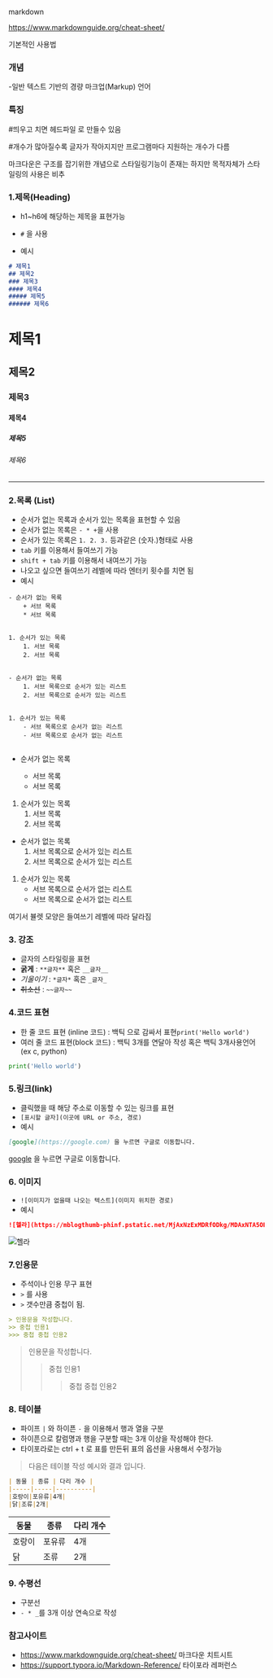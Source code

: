 markdown

https://www.markdownguide.org/cheat-sheet/

기본적인 사용법

### 개념

-일반 텍스트 기반의 경량 마크업(Markup) 언어



### 특징

#띄우고 치면 헤드파일 로 만들수 있음

#개수가 많아질수록 글자가 작아지지만 프로그램마다 지원하는 개수가 다름

마크다운은 구조를 잡기위한 개념으로 스타일링기능이 존재는 하지만 목적자체가 스타일링의 사용은 비추



### 1.제목(Heading)

* h1~h6에 해당하는 제목을 표현가능

* `#` 을 사용
* 예시

```markdown
# 제목1
## 제목2
### 제목3
#### 제목4
##### 제목5
###### 제목6
```

# 제목1
## 제목2
### 제목3
#### 제목4
##### 제목5
###### 제목6

---



### 2.목록 (List)

* 순서가 없는 목록과 순서가 있는 목록을 표현할 수 있음
* 순서가 없는 목록은 `- * +`을 사용
* 순서가 있는 목록은 `1. 2. 3.` 등과같은 (숫자.)형태로 사용
* `tab` 키를 이용해서 들여쓰기 가능
* `shift + tab` 키를 이용해서 내여쓰기 가능
* 나오고 싶으면 들여쓰기 레벨에 따라 엔터키 횟수를 치면 됨
* 예시

``` 
- 순서가 없는 목록
    + 서브 목록
    * 서브 목록
  
  
1. 순서가 있는 목록
    1. 서브 목록
    2. 서브 목록


- 순서가 없는 목록
    1. 서브 목록으로 순서가 있는 리스트
    2. 서브 목록으로 순서가 있는 리스트


1. 순서가 있는 목록
	- 서브 목록으로 순서가 없는 리스트
	- 서브 목록으로 순서가 없는 리스트


```

- 순서가 없는 목록
    + 서브 목록
    
    * 서브 목록




1. 순서가 있는 목록
    1. 서브 목록
    2. 서브 목록




- 순서가 없는 목록
    1. 서브 목록으로 순서가 있는 리스트
    2. 서브 목록으로 순서가 있는 리스트




1. 순서가 있는 목록
	- 서브 목록으로 순서가 없는 리스트
	- 서브 목록으로 순서가 없는 리스트



여기서 뷸렛 모양은 들여쓰기 레벨에 따라 달라짐

###  3. 강조

* 글자의 스타일링을 표현
* **굵게** : `**글자**` 혹은 `__글자__`
* *기울이기* : `*글자*` 혹은 `_글자_`
* ~~취소선~~ : `~~글자~~` 



### 4.코드 표현

* 한 줄 코드 표현 (inline 코드) : 백틱 으로 감싸서 표현`print('Hello world')`
* 여러 줄 코드 표현(block 코드) : 백틱 3개를 연달아 작성 혹은 백틱 3개사용언어(ex c, python)

```python
print('Hello world')
```



### 5.링크(link)

* 클릭했을 때 해당 주소로 이동할 수 있는 링크를 표현
* `[표시할 글자](이곳에 URL or 주소, 경로)`
* 예시

```markdown
[google](https://google.com) 을 누르면 구글로 이동합니다.
```

[google](https://google.com) 을 누르면 구글로 이동합니다.



### 6. 이미지

* `![이미지가 없을때 나오는 텍스트](이미지 위치한 경로)`
* 예시

```markdown
![헬라](https://mblogthumb-phinf.pstatic.net/MjAxNzExMDRfODkg/MDAxNTA5ODAwNDk3NTk4.QwNUDQS1_BGG8T3wAwmdtu1dcyDhLuPWSqHyrbIXzo4g.POLaSzKRTyJ3ZdjilkVxrRVV6euzZN-Al8Uh2sr6Z7Eg.PNG.pupurin/_thumb_7d1a48a5-a6d1-4929-a73a-77d1a3880059.png?type=w800)
```

![헬라](https://mblogthumb-phinf.pstatic.net/MjAxNzExMDRfODkg/MDAxNTA5ODAwNDk3NTk4.QwNUDQS1_BGG8T3wAwmdtu1dcyDhLuPWSqHyrbIXzo4g.POLaSzKRTyJ3ZdjilkVxrRVV6euzZN-Al8Uh2sr6Z7Eg.PNG.pupurin/_thumb_7d1a48a5-a6d1-4929-a73a-77d1a3880059.png?type=w800)



### 7.인용문

* 주석이나 인용 무구 표현
* `>` 를 사용
* `>` 갯수만큼 중첩이 됨.

```markdown
> 인용문을 작성합니다.
>> 중첩 인용1
>>> 중첩 중첩 인용2
```

> 인용문을 작성합니다.
> > 중첩 인용1
> >
> > > 중첩 중첩 인용2



### 8. 테이블

* 파이프 `|` 와 하이픈 `-` 을 이용해서 행과 열을 구분
* 하이픈으로 칼럼명과 행을 구분할 때는 3개 이상을 작성해야 한다.
* 타이포라로는 ctrl + t 로 표를 만든뒤 표의 옵션을 사용해서 수정가능

>다음은 테이블 작성 예시와 결과 입니다.

```markdown
| 동물 | 종류 | 다리 개수 |
|-----|-----|----------|
|호랑이|포유류|4개|
|닭|조류|2개|
```

| 동물   | 종류   | 다리 개수 |
| ------ | ------ | --------- |
| 호랑이 | 포유류 | 4개       |
| 닭     | 조류   | 2개       |

### 9. 수평선

* 구분선
* `- * _`를 3개 이상 연속으로 작성





### 참고사이트

* https://www.markdownguide.org/cheat-sheet/ 마크다운 치트시트
* https://support.typora.io/Markdown-Reference/ 타이포라 레퍼런스
